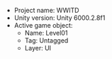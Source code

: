 <!-- UNITY CODE ASSIST INSTRUCTIONS START -->
- Project name: WWITD
- Unity version: Unity 6000.2.8f1
- Active game object:
  - Name: Level01
  - Tag: Untagged
  - Layer: UI
<!-- UNITY CODE ASSIST INSTRUCTIONS END -->